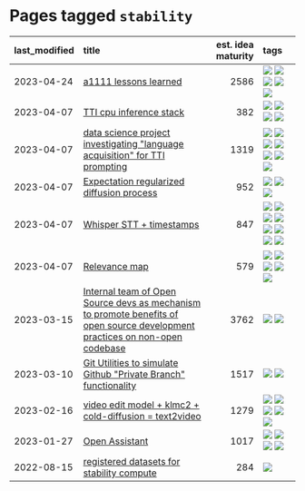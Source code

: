 # Pages tagged `stability`

|last_modified|title|est. idea maturity|tags
|:---|:---|---:|:---|
|2023-04-24|[a1111 lessons learned](../a1111_lessons_learned.md)|2586|[![](https://img.shields.io/badge/tag-experimental-ea1833)](../tags/experimental.md) [![](https://img.shields.io/badge/tag-open_source-b59164)](../tags/open_source.md) [![](https://img.shields.io/badge/tag-stability-82d6e)](../tags/stability.md) [![](https://img.shields.io/badge/tag-tooling-752fd7)](../tags/tooling.md) [![](https://img.shields.io/badge/tag-ux-2b1224)](../tags/ux.md)|
|2023-04-07|[TTI cpu inference stack](../TTI-cpu-inference-stack.md)|382|[![](https://img.shields.io/badge/tag-accessibility-683f3)](../tags/accessibility.md) [![](https://img.shields.io/badge/tag-stability-82d6e)](../tags/stability.md) [![](https://img.shields.io/badge/tag-tooling-752fd7)](../tags/tooling.md) [![](https://img.shields.io/badge/tag-wip-4db4d2)](../tags/wip.md)|
|2023-04-07|[data science project investigating "language acquisition" for TTI prompting](../tti_language_aqcuisition.md)|1319|[![](https://img.shields.io/badge/tag-alignment-32d44f)](../tags/alignment.md) [![](https://img.shields.io/badge/tag-dataset-12eec5)](../tags/dataset.md) [![](https://img.shields.io/badge/tag-experimental-ea1833)](../tags/experimental.md) [![](https://img.shields.io/badge/tag-prompting-f14da)](../tags/prompting.md) [![](https://img.shields.io/badge/tag-publication-48fb29)](../tags/publication.md) [![](https://img.shields.io/badge/tag-publicgood-dad82b)](../tags/publicgood.md) [![](https://img.shields.io/badge/tag-stability-82d6e)](../tags/stability.md)|
|2023-04-07|[Expectation regularized diffusion process](../expectation-regularized-diffusion.md)|952|[![](https://img.shields.io/badge/tag-experimental-ea1833)](../tags/experimental.md) [![](https://img.shields.io/badge/tag-stability-82d6e)](../tags/stability.md) [![](https://img.shields.io/badge/tag-wip-4db4d2)](../tags/wip.md)|
|2023-04-07|[Whisper STT + timestamps](../whisper-stt-plus-timestamps.md)|847|[![](https://img.shields.io/badge/tag-colab-9c3a4a)](../tags/colab.md) [![](https://img.shields.io/badge/tag-dataset-12eec5)](../tags/dataset.md) [![](https://img.shields.io/badge/tag-experimental-ea1833)](../tags/experimental.md) [![](https://img.shields.io/badge/tag-meta-1614f8)](../tags/meta.md) [![](https://img.shields.io/badge/tag-prompting-f14da)](../tags/prompting.md) [![](https://img.shields.io/badge/tag-publicgood-dad82b)](../tags/publicgood.md) [![](https://img.shields.io/badge/tag-stability-82d6e)](../tags/stability.md) [![](https://img.shields.io/badge/tag-tooling-752fd7)](../tags/tooling.md)|
|2023-04-07|[Relevance map](../Relevance_map.md)|579|[![](https://img.shields.io/badge/tag-meta-1614f8)](../tags/meta.md) [![](https://img.shields.io/badge/tag-prompting-f14da)](../tags/prompting.md) [![](https://img.shields.io/badge/tag-publication-48fb29)](../tags/publication.md) [![](https://img.shields.io/badge/tag-stability-82d6e)](../tags/stability.md) [![](https://img.shields.io/badge/tag-tooling-752fd7)](../tags/tooling.md)|
|2023-03-15|[Internal team of Open Source devs as mechanism to promote benefits of open source development practices on non-open codebase](../store_walker.md)|3762|[![](https://img.shields.io/badge/tag-experimental-ea1833)](../tags/experimental.md) [![](https://img.shields.io/badge/tag-stability-82d6e)](../tags/stability.md)|
|2023-03-10|[Git Utilities to simulate Github "Private Branch" functionality](../git_private_branch_utils.md)|1517|[![](https://img.shields.io/badge/tag-stability-82d6e)](../tags/stability.md) [![](https://img.shields.io/badge/tag-tooling-752fd7)](../tags/tooling.md)|
|2023-02-16|[video edit model + klmc2 + cold-diffusion = text2video](../video-edit-model-over-init-video.md)|1279|[![](https://img.shields.io/badge/tag-animation-76bb24)](../tags/animation.md) [![](https://img.shields.io/badge/tag-meta-1614f8)](../tags/meta.md) [![](https://img.shields.io/badge/tag-publicgood-dad82b)](../tags/publicgood.md) [![](https://img.shields.io/badge/tag-stability-82d6e)](../tags/stability.md) [![](https://img.shields.io/badge/tag-tooling-752fd7)](../tags/tooling.md)|
|2023-01-27|[Open Assistant](../open-assistant.md)|1017|[![](https://img.shields.io/badge/tag-accessibility-683f3)](../tags/accessibility.md) [![](https://img.shields.io/badge/tag-publicgood-dad82b)](../tags/publicgood.md) [![](https://img.shields.io/badge/tag-stability-82d6e)](../tags/stability.md) [![](https://img.shields.io/badge/tag-wip-4db4d2)](../tags/wip.md)|
|2022-08-15|[registered datasets for stability compute](../registered-datasets-for-sstability-compute.md)|284|[![](https://img.shields.io/badge/tag-stability-82d6e)](../tags/stability.md)|